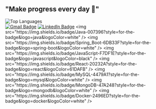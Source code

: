 ## "Make progress every day 💪"
![Top Languages](https://github-readme-stats.vercel.app/api/top-langs/?username=DogeWebCode&layout=compact)  
[![Gmail Badge](https://img.shields.io/badge/-Gmail-D14836?style=flat&logo=Gmail&logoColor=white)](mailto:james56012623@gmail.com)
[![LinkedIn Badge](https://img.shields.io/badge/-LinkedIn-blue?style=flat&logo=Linkedin&logoColor=white)]([https://linkedin.com/in/your-linkedin-profile](https://www.linkedin.com/in/%E8%88%9C%E6%85%88-%E8%A8%B1-258b10292/))  
<img src="https://img.shields.io/badge/Java-007396?style=for-the-badge&logo=java&logoColor=white" />
<img src="https://img.shields.io/badge/Spring_Boot-6DB33F?style=for-the-badge&logo=spring-boot&logoColor=white" />
<img src="https://img.shields.io/badge/JavaScript-F7DF1E?style=for-the-badge&logo=javascript&logoColor=black" />
<img src="https://img.shields.io/badge/React-20232A?style=for-the-badge&logo=react&logoColor=61DAFB" />
<img src="https://img.shields.io/badge/MySQL-4479A1?style=for-the-badge&logo=mysql&logoColor=white" />
<img src="https://img.shields.io/badge/MongoDB-47A248?style=for-the-badge&logo=mongodb&logoColor=white" />
<img src="https://img.shields.io/badge/Docker-2496ED?style=for-the-badge&logo=docker&logoColor=white" />






